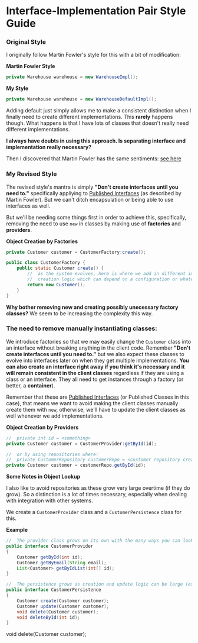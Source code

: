 # Interface-Implementation Pair Style Guide

### __Original Style__
I originally follow Martin Fowler's style for this with a bit of modification: 

__Martin Fowler Style__
```java
private Warehouse warehouse = new WarehouseImpl();
```

__My Style__
```java
private Warehouse warehouse = new WarehouseDefaultImpl();
```
Adding default just simply allows me to make a consistent distinction when I finally need to create different implementations. This __rarely__ happens though. What happens is that I have lots of classes that doesn't really need different implementations. 

__I always have doubts in using this approach. Is separating interface and implementation really necessary?__
 
Then I discovered that Martin Fowler has the same sentiments: [see here](https://martinfowler.com/bliki/InterfaceImplementationPair.html) 

### __My Revised Style__

The revised style's mantra is simply __"Don't create interfaces until you need to."__ specifically appliying to [Published Interfaces](https://martinfowler.com/bliki/PublishedInterface.html) (as described by Martin Fowler). But we can't ditch encapsulation or being able to use interfaces as well.

But we'll be needing some things first in order to achieve this, specifically, removing the need to use ``new`` in classes by making use of __factories__ and __providers__.

__Object Creation by Factories__
```java
private Customer customer = CustomerFactory:create();
```

```java
public class CustomerFactory {
    public static Customer create() {
        //  as the system evolves, here is where we add in different implementations or 
        //  creation logic which can depend on a configuration or whatever.
        return new Customer();
    }
}
```

__Why bother removing new and creating possibly unecessary factory classes?__ We seem to be increasing the complexity this way.

### The need to remove manually instantiating classes:

We introduce factories so that we may easily change the ```Customer``` class into an interface without breaking anything in the client code. Remember __"Don't create interfaces until you need to."__ but we also expect these classes to evolve into interfaces later on when they get multiple implementations. __You can also create an interface right away if you think it's necessary and it will remain consistent in the client classes__ regardless if they are using a class or an interface. They all need to get instances through a factory (or better, a __container__).

Remember that these are [Published Interfaces](https://martinfowler.com/bliki/PublishedInterface.html) (or Published Classes in this case), that means we want to avoid making the client classes manually create them with ```new```, otherwise, we'll have to update the client classes as well whenever we add implementations.

__Object Creation by Providers__
```java
//  private int id = <something>
private Customer customer = CustomerProvider:getById(id);

//  or by using repositories where:
//  private CustomerRepository customerRepo = <customer repository creation>
private Customer customer = customerRepo.getById(id);
```

__Some Notes in Object Lookup__

I also like to avoid repositories as these grow very large overtime (if they do grow). So a distinction is a lot of times necessary, especially when dealing with integration with other systems.

We create a ```CustomerProvider``` class and a ```CustomerPersistence``` class for this.

__Example__

```java
//  The provider class grows on its own with the many ways you can lookup a resource
public interface CustomerProvider
{
    Customer getById(int id);
    Customer getByEmail(String email);
    List<Customer> getByIdList(int[] id);
}
```

```java
//  The persistence grows as creation and update logic can be large (especially when integrating with other systems)
public interface CustomerPersistence
{
    Customer create(Customer customer);
    Customer update(Customer customer);
    void delete(Customer customer);
    void deleteById(int id);
}
```
void delete(Customer customer);
